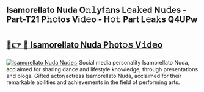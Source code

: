 ## Isamorellato Nuda O𝚗𝚕yf𝚊ns L𝚎a𝚔ed N𝚞𝚍es - Part-T21 P𝚑𝚘tos Vi𝚍𝚎o - H𝚘𝚝 Part L𝚎a𝚔s Q4UPw

# <h2><a href="http://kfc6wko.oniu.top/?m=Isamorellato+Nuda">🔗👉 🔴 Isamorellato Nuda P𝚑ot𝚘𝚜 V𝚒d𝚎o</a></h2>

[![Isamorellato Nuda Nu𝚍e𝚜](https://i.imgur.com/0qMVB7G.gif)](http://kfc6wko.oniu.top/?m=Isamorellato+Nuda)
Social media personality Isamorellato Nuda, acclaimed for sharing dance and lifestyle knowledge, through presentations and blogs. Gifted actor/actress Isamorellato Nuda, acclaimed for their remarkable abilities and achievements in the field of performing arts.  
